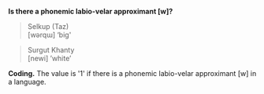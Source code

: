 **Is there a phonemic labio-velar approximant [w]?**

>Selkup (Taz)<br/>
>[wərqɯ] ‘big'

>Surgut Khanty<br/>
>[newi] ’white’

**Coding.** The value is '1' if there is a phonemic labio-velar approximant [w] in a language.
